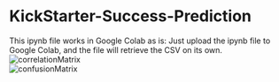 # KickStarter-Success-Prediction
This ipynb file works in Google Colab as is: Just upload the ipynb file to Google Colab, and the file will retrieve the CSV on its own.<br/>
![correlationMatrix](https://user-images.githubusercontent.com/65743503/157476041-0ca22c18-4262-42fb-9385-00e37c1ee535.png)<br/>
![confusionMatrix](https://user-images.githubusercontent.com/65743503/157476193-e170078e-f8f5-4385-be02-904ed8616ad4.png)
